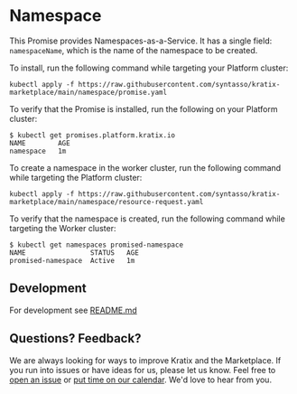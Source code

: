 # Namespace

This Promise provides Namespaces-as-a-Service. It has a single field: `namespaceName`, which is the name of the namespace to be created.

To install, run the following command while targeting your Platform cluster:
```
kubectl apply -f https://raw.githubusercontent.com/syntasso/kratix-marketplace/main/namespace/promise.yaml
```

To verify that the Promise is installed, run the following on your Platform cluster:
```
$ kubectl get promises.platform.kratix.io
NAME        AGE
namespace   1m
```

To create a namespace in the worker cluster, run the following command while targeting the Platform cluster:
```
kubectl apply -f https://raw.githubusercontent.com/syntasso/kratix-marketplace/main/namespace/resource-request.yaml
```

To verify that the namespace is created, run the following command while targeting the Worker cluster:
```shell-session
$ kubectl get namespaces promised-namespace
NAME                STATUS   AGE
promised-namespace  Active   1m
```

## Development

For development see [README.md](./internal/README.md)

## Questions? Feedback?

We are always looking for ways to improve Kratix and the Marketplace. If you run into issues or have ideas for us, please let us know. Feel free to [open an issue](https://github.com/syntasso/kratix-marketplace/issues/new/choose) or [put time on our calendar](https://www.syntasso.io/contact-us). We'd love to hear from you.